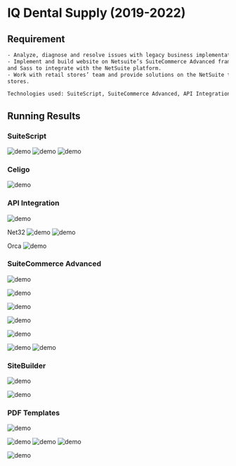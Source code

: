 # IQ Dental Supply (2019-2022)

## Requirement

```bash
- Analyze, diagnose and resolve issues with legacy business implementation and new requirements.
- Implement and build website on Netsuite’s SuiteCommerce Advanced framework using Backbone.js
and Sass to integrate with the NetSuite platform.
- Work with retail stores’ team and provide solutions on the NetSuite to integrate those retail
stores.

Technologies used: SuiteScript, SuiteCommerce Advanced, API Integration, SiteBuilder, Celigo

```

## Running Results

### SuiteScript

![demo](/img/iq_script_smart_1.jpg)
![demo](/img/iq_script_smart_2.jpg)
![demo](/img/iq_script_smart_3.jpg)

### Celigo

![demo](/img/iq_celigo.png)

### API Integration

![demo](/img/iq_int_0.jpg)

Net32
![demo](/img/iq_int_net32_0.jpg)
![demo](/img/iq_int_net32.jpg)

Orca
![demo](/img/iq_int_orca.png)

### SuiteCommerce Advanced

![demo](/img/iq_sca_0.jpg)

![demo](/img/iq_sca_1.png)

![demo](/img/iq_sca_2.png)

![demo](/img/iq_sca_3.png)

![demo](/img/iq_sca_4.png)

![demo](/img/iq_sca_5.png)
![demo](/img/iq_sca_6.png)

### SiteBuilder

![demo](/img/iq_sitebuilder_reorder.png)

![demo](/img/iq_sitebuilder_login.jpg)

### PDF Templates

![demo](/img/iq_pdf_0.png)

![demo](/img/iq_pdf_2.png)
![demo](/img/iq_pdf_1.png)
![demo](/img/iq_pdf_3.png)

![demo](/img/iq_pdf_4.png)
